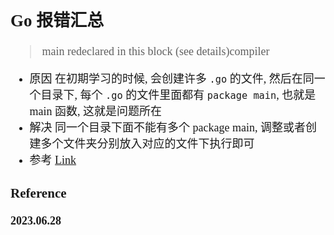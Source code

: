 <font size=4 face='楷体'>

## Go 报错汇总

> main redeclared in this block (see details)compiler

- 原因
  在初期学习的时候, 会创建许多 `.go` 的文件, 然后在同一个目录下, 每个 `.go` 的文件里面都有 `package main`, 也就是 main 函数, 这就是问题所在
- 解决
  同一个目录下面不能有多个 package main, 调整或者创建多个文件夹分别放入对应的文件下执行即可
- 参考
  [Link](https://blog.csdn.net/weixin_43980975/article/details/115307915)

### Reference

**2023.06.28**
